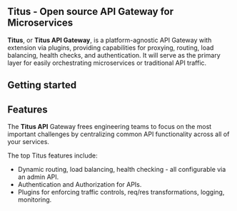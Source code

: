 ## Titus - Open source API Gateway for Microservices
**Titus**, or **Titus API Gateway**, is a platform-agnostic API Gateway with extension via plugins, providing capabilities for proxying, routing, load balancing, health checks, and authentication. It will serve as the primary layer for easily orchestrating microservices or traditional API traffic.

## Getting started

## Features
The **Titus API** Gateway frees engineering teams to focus on the most important challenges by centralizing common API functionality across all of your services.

The top Titus features include:
- Dynamic routing, load balancing, health checking - all configurable via an admin API.
- Authentication and Authorization for APIs.
- Plugins for enforcing traffic controls, req/res transformations, logging, monitoring.
